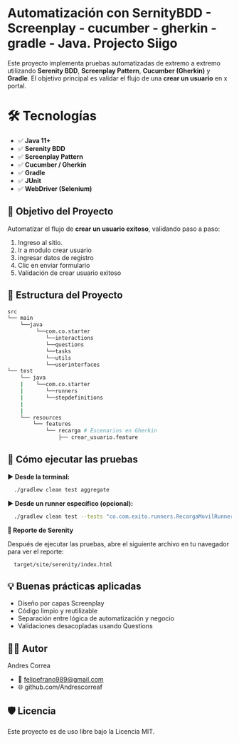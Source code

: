 # Automatización con SernityBDD - Screenplay - cucumber - gherkin - gradle - Java. Projecto Siigo
Este proyecto implementa pruebas automatizadas de extremo a extremo utilizando **Serenity BDD**, **Screenplay Pattern**, **Cucumber (Gherkin)** y **Gradle**. El objetivo principal es validar el flujo de una **crear un usuario** en x portal.

#  🛠 Tecnologías
- ✅ **Java 11+**
- ✅ **Serenity BDD**
- ✅ **Screenplay Pattern**
- ✅ **Cucumber / Gherkin**
- ✅ **Gradle**
- ✅ **JUnit**
- ✅ **WebDriver (Selenium)**

## 🎯 Objetivo del Proyecto
Automatizar el flujo de  **crear un usuario exitoso**, validando paso a paso:

1. Ingreso al sitio.
2. Ir a modulo crear usuario
3. ingresar datos de registro
4. Clic en enviar formulario
5. Validación de crear usuario exitoso


## 📁 Estructura del Proyecto
```bash
src
└── main
    └──java
         └──com.co.starter
            └──interactions
            └──questions
            └──tasks
            └──utils
            └──userinterfaces   
└── test
    └── java
    |    └──com.co.starter
    |       └──runners
    |       └──stepdefinitions
    |    
    |                   
    └── resources
        └── features
            └── recarga # Escenarios en Gherkin
                ├── crear_usuario.feature

```
## 🧪 Cómo ejecutar las pruebas
**▶️ Desde la terminal:**
``` bash
  ./gradlew clean test aggregate
```

**▶️ Desde un runner específico (opcional):**
``` bash
  ./gradlew clean test --tests "co.com.exito.runners.RecargaMovilRunner"
```
**📄 Reporte de Serenity**

Después de ejecutar las pruebas, abre el siguiente archivo en tu navegador para ver el reporte:

``` 
  target/site/serenity/index.html
```

## 💡 Buenas prácticas aplicadas

* Diseño por capas Screenplay
* Código limpio y reutilizable
* Separación entre lógica de automatización y negocio
* Validaciones desacopladas usando Questions

## 🧑‍💻 Autor
Andres Correa

* 📧 felipefrano989@gmail.com
* 🌐 github.com/Andrescorreaf

## 🛡 Licencia

Este proyecto es de uso libre bajo la Licencia MIT.
